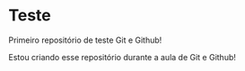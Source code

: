 # Teste
 Primeiro repositório de teste Git e Github!

 Estou criando esse repositório durante a aula de Git e Github!
 